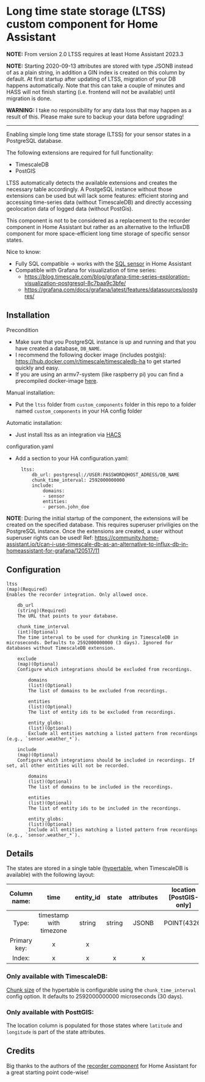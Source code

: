 Long time state storage (LTSS) custom component for Home Assistant
========================================

**NOTE:** From version 2.0 LTSS requires at least Home Assistant 2023.3

**NOTE:** Starting 2020-09-13 attributes are stored with type JSONB instead of as a plain string, in addition a GIN index is created on this column by default. At first startup after updating of LTSS, migration of your DB happens automatically. Note that this can take a couple of minutes and HASS will not finish starting (i.e. frontend will not be available) until migration is done.

**WARNING:** I take no responsibility for any data loss that may happen as a result of this. Please make sure to backup your data before upgrading!

----

Enabling simple long time state storage (LTSS) for your sensor states in a PostgreSQL database.

The following extensions are required for full functionality:
* TimescaleDB
* PostGIS

LTSS automatically detects the available extensions and creates the necessary table accordingly. A PostgeSQL instance without those extensions can be used but will lack some features: efficient storing and accessing time-series data (without TimescaleDB) and directly accessing geolocation data of logged data (without PostGis).

This component is not to be considered as a replacement to the recorder component in Home Assistant but rather as an alternative to the InfluxDB component for more space-efficient long time storage of specific sensor states.

Nice to know:
* Fully SQL compatible -> works with the [SQL sensor](https://www.home-assistant.io/integrations/sql/) in Home Assistant
* Compatible with Grafana for visualization of time series:
    * https://blog.timescale.com/blog/grafana-time-series-exploration-visualization-postgresql-8c7baa9c3bfe/
    * https://grafana.com/docs/grafana/latest/features/datasources/postgres/

## Installation

Precondition
* Make sure that you PostgreSQL instance is up and running and that you have created a database, ```DB_NAME```. 
* I recommend the following docker image (includes postgis): https://hub.docker.com/r/timescale/timescaledb-ha to get started quickly and easy.
* If you are using an armv7-system (like raspberry pi) you can find a precompiled docker-image [here](https://hub.docker.com/repository/docker/dekiesel/timescaledb-postgis).


Manual installation:
* Put the ```ltss``` folder from ```custom_components``` folder in this repo to a folder named ```custom_components``` in your HA config folder

Automatic installation:
* Just install ltss as an integration via [HACS](https://hacs.xyz/)


configuration.yaml
* Add a section to your HA configuration.yaml:

        ltss:
            db_url: postgresql://USER:PASSWORD@HOST_ADRESS/DB_NAME
            chunk_time_interval: 2592000000000
            include:
                domains:
                - sensor
                entities:
                - person.john_doe

**NOTE**: During the initial startup of the component, the extensions will be created on the specified database. This requires superuser priviligies on the PostgreSQL instance. Once the extensions are created, a user without superuser rights can be used! Ref: https://community.home-assistant.io/t/can-i-use-timescale-db-as-an-alternative-to-influx-db-in-homeassistant-for-grafana/120517/11

## Configuration

    ltss
    (map)(Required) 
    Enables the recorder integration. Only allowed once.

        db_url
        (string)(Required)
        The URL that points to your database.

        chunk_time_interval
        (int)(Optional)
        The time interval to be used for chunking in TimescaleDB in microseconds. Defaults to 2592000000000 (3 days). Ignored for databases without TimescaleDB extension.

        exclude
        (map)(Optional)
        Configure which integrations should be excluded from recordings.

            domains
            (list)(Optional)
            The list of domains to be excluded from recordings.

            entities
            (list)(Optional)
            The list of entity ids to be excluded from recordings.

            entity_globs:
            (list)(Optional)
            Exclude all entities matching a listed pattern from recordings (e.g., `sensor.weather_*`).

        include
        (map)(Optional)
        Configure which integrations should be included in recordings. If set, all other entities will not be recorded.

            domains
            (list)(Optional)
            The list of domains to be included in the recordings.

            entities
            (list)(Optional)
            The list of entity ids to be included in the recordings.

            entity_globs:
            (list)(Optional)
            Include all entities matching a listed pattern from recordings (e.g., `sensor.weather_*`).

## Details
The states are stored in a single table ([hypertable](https://docs.timescale.com/latest/using-timescaledb/hypertables), when TimescaleDB is available) with the following layout:

| Column name: | time | entity_id | state | attributes | location [PostGIS-only] |
|:---:|:---:|:---:|:---:|:---:|:-----------------------:|
| Type: | timestamp with timezone | string | string | JSONB |       POINT(4326)       |
| Primary key: | x | x |  |  |  |
| Index: | x | x | x | x |                         |

### Only available with TimescaleDB:
[Chunk size](https://docs.timescale.com/latest/using-timescaledb/hypertables#best-practices) of the hypertable is configurable using the `chunk_time_interval` config option. It defaults to 2592000000000 microseconds (30 days).

### Only available with PosttGIS:
The location column is populated for those states where ```latitude``` and ```longitude``` is part of the state attributes.

## Credits
Big thanks to the authors of the [recorder component](https://github.com/home-assistant/home-assistant/tree/dev/homeassistant/components/recorder) for Home Assistant for a great starting point code-wise!
